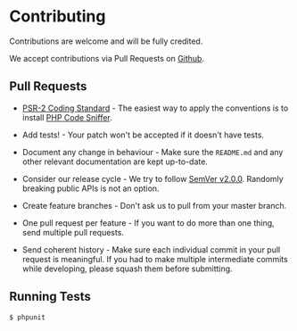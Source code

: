 # Contributing

Contributions are welcome and will be fully credited.

We accept contributions via Pull Requests on [Github](https://github.com/UCSDMath/DependencyInjection).

## Pull Requests

- [PSR-2 Coding Standard](https://github.com/php-fig/fig-standards/blob/master/accepted/PSR-2-coding-style-guide.md) - The easiest way to apply the conventions is to install [PHP Code Sniffer](http://pear.php.net/package/PHP_CodeSniffer).

- Add tests! - Your patch won't be accepted if it doesn't have tests.

- Document any change in behaviour - Make sure the `README.md` and any other relevant documentation are kept up-to-date.

- Consider our release cycle - We try to follow [SemVer v2.0.0](http://semver.org/). Randomly breaking public APIs is not an option.

- Create feature branches - Don't ask us to pull from your master branch.

- One pull request per feature - If you want to do more than one thing, send multiple pull requests.

- Send coherent history - Make sure each individual commit in your pull request is meaningful. If you had to make multiple intermediate commits while developing, please squash them before submitting.

## Running Tests

``` bash
$ phpunit
```
